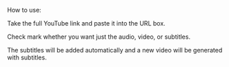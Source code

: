 How to use:

Take the full YouTube link and paste it into the URL box.

Check mark whether you want just the audio, video, or subtitles.

The subtitles will be added automatically and a new video will be generated with subtitles.
